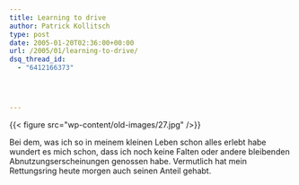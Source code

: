 ```yaml
---
title: Learning to drive
author: Patrick Kollitsch
type: post
date: 2005-01-20T02:36:00+00:00
url: /2005/01/learning-to-drive/
dsq_thread_id:
  - "6412166373"




---
```

{{< figure src="wp-content/old-images/27.jpg" />}}

Bei dem, was ich so in meinem kleinen Leben schon alles erlebt habe wundert es mich schon, dass ich noch keine Falten oder andere bleibenden Abnutzungserscheinungen genossen habe. Vermutlich hat mein Rettungsring heute morgen auch seinen Anteil gehabt.
